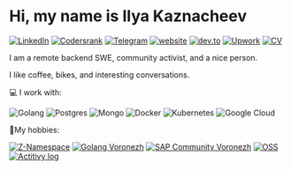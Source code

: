 # Hi, my name is Ilya Kaznacheev


[![LinkedIn](https://img.shields.io/badge/LinkedIn-profile-%230e76a8?style=flat&logo=linkedin)](https://www.linkedin.com/in/ilyakaznacheev)
[![Codersrank](https://img.shields.io/badge/CodersRank-profile-%2350b0ba?style=flat&logo=codersrank)](https://www.profile.codersrank.io/user/ilyakaznacheev)
[![Telegram](https://img.shields.io/badge/Telegram-ping-%232CA5E0?style=flat&logo=telegram)](https://t.me/ilyakaznacheev)
[![website](https://img.shields.io/badge/personal-blog-blueviolet?style=flat)](http://www.kaznacheev.me)
[![dev.to](https://img.shields.io/badge/dev.to-blog-%230A0A0A?style=flat&logo=dev.to)](https://www.dev.to/ilyakaznacheev)
[![Upwork](https://img.shields.io/badge/upwork-hire-%236FDA44?style=flat&logo=upwork)](https://www.upwork.com/o/profiles/users/_~01d11fd187549ef566/)
[![CV](https://img.shields.io/badge/CV-hire-success?style=flat)](http://www.kaznacheev.me/cv/en)

I am a remote  backend SWE, community activist, and a nice person.

I like coffee, bikes, and interesting conversations.

💻 I work with:

![Golang](https://img.shields.io/badge/golang-programming-%2300ADD8?style=flat&logo=go)
![Postgres](https://img.shields.io/badge/postgresql-database-%23336791?style=flat&logo=postgresql)
![Mongo](https://img.shields.io/badge/mongodb-database-%2347A248?style=flat&logo=mongodb)
![Docker](https://img.shields.io/badge/docker-containers-%232496ED?style=flat&logo=docker)
![Kubernetes](https://img.shields.io/badge/kubernetes-containers-%23326CE5?style=flat&logo=kubernetes)
![Google Cloud](https://img.shields.io/badge/google-cloud-%234285F4?style=flat&logo=google%20cloud)

🥤My hobbies:

[![Z-Namespace](https://img.shields.io/badge/z--namespace-podcast-yellow?style=flat&logo=google%20podcasts)](https://ilyakaznacheev.github.io/z-namespace/)
[![Golang Voronezh](https://img.shields.io/badge/golang_voronezh-community-%2300ADD8?style=flat&logo=go)](https://www.meetup.com/ru-RU/Golang-Voronezh/)
[![SAP Community Voronezh](https://img.shields.io/badge/sap_voronezh-community-%23008FD3?style=flat&logo=sap)](http://swww.apcmntvrn.ru/)
[![OSS](https://img.shields.io/badge/oss-contribution-%233DA639?style=flat&logo=open%20source%20initiative)](https://www.github.com/ilyakaznacheev)
[![Actitivy log](https://img.shields.io/badge/log-activity-lightgrey?style=flat)](https://www.ilyakaznacheev.github.io/public/)
